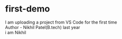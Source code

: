 # first-demo
I am uploading a project from VS Code for the first time
<br>
Author - Nikhil Patel(B.tech) last year
<br>
i am Nikhil
